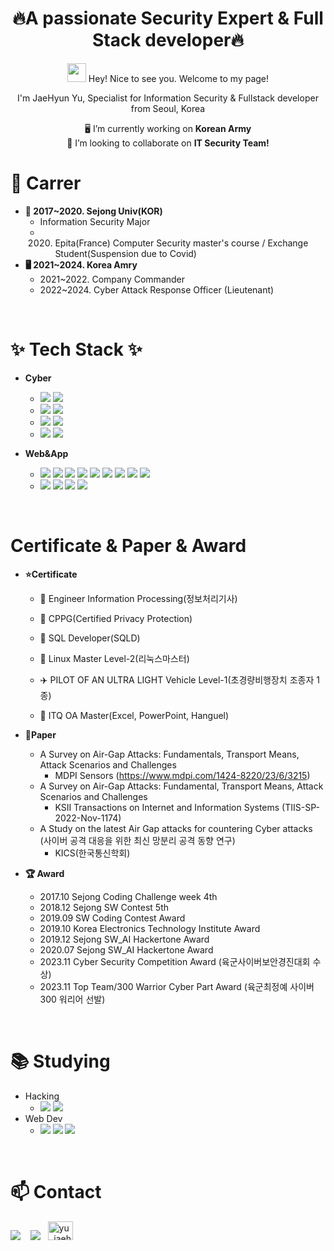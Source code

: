 <div align="center">
<h1 align="center">🔥A passionate Security Expert & Full Stack developer🔥</h1>
<img src="https://emojis.slackmojis.com/emojis/images/1531849430/4246/blob-sunglasses.gif?1531849430" width="30"/> Hey! Nice to see you. 
 Welcome to my page!
<p> I'm JaeHyun Yu, Specialist for Information Security & Fullstack developer from Seoul, Korea</p>
 
 🖥 I’m currently working on **Korean Army**
<br>
🤝 I’m looking to collaborate on **IT Security Team!**
</div>

# 🔎 Carrer
 - **🏫 2017~2020. Sejong Univ(KOR)**
   - Information Security Major
   - 2020. Epita(France) Computer Security master's course / Exchange Student(Suspension due to Covid)
 - **🖥 2021~2024. Korea Amry**
   - 2021~2022. Company Commander
   - 2022~2024. Cyber Attack Response Officer (Lieutenant)
<br>


# ✨ Tech Stack ✨
 - **Cyber**
   - <img src="https://img.shields.io/badge/SIEM-Security_Information_Event_Management-blue"/> <img src="https://img.shields.io/badge/splunk-000000.svg" /> 
   - <img src="https://img.shields.io/badge/NAC-Network_Access_Control-green"/> <img src="https://img.shields.io/badge/genian-000000.svg" />
   - <img src="https://img.shields.io/badge/UTM-Unified_Threat_Management-%2311faf2"/> <img src="https://img.shields.io/badge/ahnlab-000000.svg" />
   - <img src="https://img.shields.io/badge/Virus_Management-Anti_Virus-%23ba8cde"/> <img src="https://img.shields.io/badge/ahnlab-000000.svg" />
   
 - **Web&App**
   - <img src="https://img.shields.io/badge/html5-E34F26.svg?style=for-the-badge&logo=html5&logoColor=white" /> <img src="https://img.shields.io/badge/css3-1572B6.svg?style=for-the-badge&logo=css3&logoColor=white" /> <img src="https://img.shields.io/badge/javascript-F7DF1E.svg?style=for-the-badge&logo=javascript&logoColor=20232a" /> <img src="https://img.shields.io/badge/react-%2320232a.svg?style=for-the-badge&logo=react&logoColor=%2361DAFB" /> <img src="https://img.shields.io/badge/typescript-%23007ACC.svg?style=for-the-badge&logo=typescript&logoColor=white"/> <img src="https://img.shields.io/badge/c-%2300599C.svg?style=for-the-badge&logo=c&logoColor=white"/> <img src="https://img.shields.io/badge/python-3670A0?style=for-the-badge&logo=python&logoColor=ffdd54" /> <img src="https://img.shields.io/badge/java-%23ED8B00.svg?style=for-the-badge&logo=openjdk&logoColor=white"/> <img src="https://img.shields.io/badge/mysql-4479A1?style=for-the-badge&logo=mysql&logoColor=white" />
   - <img src="https://img.shields.io/badge/react_native-%2320232a.svg?style=for-the-badge&logo=react&logoColor=%2361DAFB" /> <img src="https://img.shields.io/badge/Android-3DDC84?style=for-the-badge&logo=android&logoColor=white"/>
<img src="https://img.shields.io/badge/-RaspberryPi-C51A4A?style=for-the-badge&logo=Raspberry-Pi"/> <img src="https://img.shields.io/badge/-Arduino-00979D?style=for-the-badge&logo=Arduino&logoColor=white"/> 
<br>
 <!--  🔒 Engineer Information Security(정보보안기사)-->
  
# Certificate & Paper & Award
 - **⭐Certificate**
   - 📓 Engineer Information Processing(정보처리기사)

   - 🔨 CPPG(Certified Privacy Protection)
   - 📓 SQL Developer(SQLD)
   - 📓 Linux Master Level-2(리눅스마스터)
   - ✈️ PILOT OF AN ULTRA LIGHT Vehicle Level-1(초경량비행장치 조종자 1종)
   - 📝 ITQ OA Master(Excel, PowerPoint, Hanguel)

- **📃Paper**
   - A Survey on Air-Gap Attacks: Fundamentals, Transport Means, Attack Scenarios and Challenges
     - MDPI Sensors (https://www.mdpi.com/1424-8220/23/6/3215)
   - A Survey on Air-Gap Attacks: Fundamental, Transport Means, Attack Scenarios and Challenges
     - KSII Transactions on Internet and Information Systems (TIIS-SP-2022-Nov-1174)
   - A Study on the latest Air Gap attacks for countering Cyber attacks (사이버 공격 대응을 위한 최신 망분리 공격 동향 연구)
     - KICS(한국통신학회)

- **🏆 Award**
  - 2017.10 Sejong Coding Challenge week 4th
  - 2018.12 Sejong SW Contest 5th
  - 2019.09 SW Coding Contest Award
  - 2019.10 Korea Electronics Technology Institute Award
  - 2019.12 Sejong SW_AI Hackertone Award
  - 2020.07 Sejong SW_AI Hackertone Award
  - 2023.11 Cyber ​​Security Competition Award (육군사이버보안경진대회 수상)
  - 2023.11 Top Team/300 Warrior Cyber Part Award (육군최정예 사이버300 워리어 선발)
<br>
      
# 📚 Studying
 - Hacking
   - <img src="https://img.shields.io/badge/WebHack-green"/> <img src="https://img.shields.io/badge/Pwnable-black"/>
 - Web Dev
   - <img src="https://img.shields.io/badge/react-%2320232a.svg?style=for-the-badge&logo=react&logoColor=%2361DAFB" /> <img src="https://img.shields.io/badge/typescript-007ACC.svg?style=for-the-badge&logo=typescript&logoColor=white"/>   <img src="https://img.shields.io/badge/figma-F24E1E.svg?style=for-the-badge&logo=figma&logoColor=white" />
<br>
     
# 📫 Contact
<a href="mailto:slade12307@gmail.com"> <img src="https://img.shields.io/badge/slade12307@gmail.com-D14836?style=for-the-badge&logo=gmail&logoColor=white"/></a>  &nbsp; &nbsp;<a href="https://yu-dev-record.tistory.com/" target="blank"><img src="https://img.shields.io/badge/Blog-%2320232a.svg?style=for-the-badge&logo=storyblok" /></a> &nbsp; <a href="https://instagram.com/yu_jaehyun" target="blank"/> <img src="https://raw.githubusercontent.com/rahuldkjain/github-profile-readme-generator/master/src/images/icons/Social/instagram.svg" alt="yu_jaehyun" height="30" width="40"/></a>
